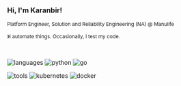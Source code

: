 ### Hi, I'm Karanbir! 
<sup> Platform Engineer, Solution and Reliability Engineering (NA) @ Manulife</sup>

<sup> &#12299;I automate things. Occasionally, I test my code. </sup>

<br/>


![languages](https://img.shields.io/static/v1?label=&message=languages:&color=white&style=flat-square)
![python](https://img.shields.io/static/v1?logo=python&label=&message=python&color=white&logoColor=black&style=flat-square&link=)
![go](https://img.shields.io/static/v1?logo=go&label=&message=golang&color=white&logoColor=black&style=flat-square)

![tools](https://img.shields.io/static/v1?label=&message=tools:&color=white&style=flat-square)
![kubernetes](https://img.shields.io/static/v1?logo=kubernetes&label=&message=kubernetes&color=white&logoColor=black&style=flat-square)
![docker](https://img.shields.io/static/v1?logo=docker&label=&message=docker&color=white&logoColor=black&style=flat-square)


